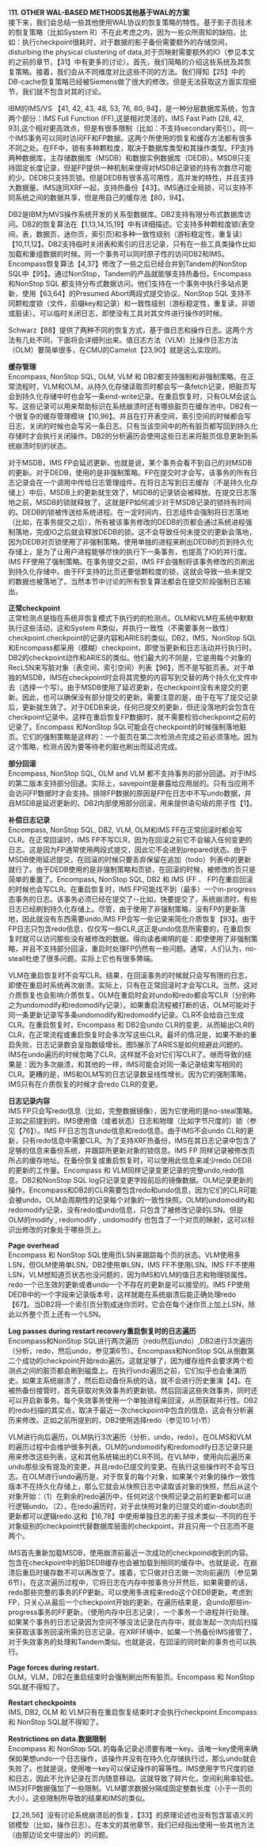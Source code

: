 1**11. OTHER WAL-BASED METHODS其他基于WAL的方案**  
接下来，我们会总结一些其他使用WAL协议的恢复策略的特性。基于影子页技术的恢复策略（比如System R）不在此考虑之内，因为一些众所周知的缺陷，比如：执行checkpoint很耗时，对于数据的影子备份需要额外的存储空间，disturbing the physical clustering of data,对于页映射需要额外的IO（参见本文的之前的章节，【31】中有更多的讨论）。首先，我们简略的介绍这些系统及其恢复策略。接着，我们会从不同维度对比这些不同的方法。我们得知【25】中的DB-cache恢复策略已经被Siemens做了很大的修改。但是无法获取这方面实现细节，我们就不包含对其的讨论。  

IBM的IMS/VS 【41, 42, 43, 48, 53, 76, 80, 94】，是一种分层数据库系统，包含两个部分：IMS Full Function (FF),这是相对灵活的，IMS Fast Path [28, 42, 93],这个相对更高效点，但是有很多限制（比如：不支持secondary索引）。同一个IMS事务可以同时访问FF和FP数据。这两个所使用的恢复和缓存方法都有很多不同之处。在FF中，锁有多种颗粒度，取决于数据库类型和其操作类型。FP支持两种数据库，主存储数据库（MSDB）和数据实例数据库（DEDB）。MSDB只支持固定长度记录，但是FP提供一种机制来使得对MSDB记录锁的持有次数尽可能的少。DEDB只支持页锁。但是DEDB有很多高可用性，高并发的特性，并且支持大数据量。IMS连同XRF一起，支持热备份【43】。IMS通过全局锁，可以支持不同系统之间的数据共享，但是用自己的缓存池【80，94】。 
 
DB2是IBM为MVS操作系统开发的关系型数据库。DB2支持有限分布式数据库访问。DB2的恢复算法在【1,13,14,15,19】中有详细描述。它支持多种颗粒度锁(表空间，表，数据页，迷你页，索引页)和多种一致性级别（游标稳定性，重复读）【10,11,12】。DB2支持临时关闭表和索引的日志记录，只有在一些工具类操作比如加载和重组数据的时候。同一个事务可以同时原子性的访问DB2和IMS。Encompass恢复算法【4,37】修改了一些之后已经合并到Tandem的NonStop SQL中【95】。通过NonStop，Tandem的产品就能够支持热备份。Encompass和NonStop SQL 都支持分布式数据访问。他们支持在一个事务中执行多站点更新，使用【63,64】的Presumed Abort两段式提交协议。NonStop SQL 支持不同颗粒度锁（文件，前缀key和记录）和一致性级别（游标稳定性，重复读，非锁或脏读）。可以临时关闭日志，即使没有工具对其文件进行操作的时候。  

Schwarz【88】提供了两种不同的恢复方式，基于值日志和操作日志。这两个方法有几处不同，下面将会详细列出来。值日志方法（VLM）比操作日志方法（OLM）要简单很多，在CMU的Camelot【23,90】就是这么实现的。  

**缓存管理**  
Encompass, NonStop SQL, OLM, VLM 和 DB2都支持强制和非强制策略。在正常流程时，VLM和OLM，从持久化存储读取页时都会写一条fetch记录，把脏页写会到持久化存储中时也会写一条end-write记录。在重启恢复时，只有OLM会这么写。这些记录可以用来帮助标识在系统崩溃时还有哪些脏页在缓存池中。DB2有一个很复杂的缓存管理模块【10,96】。并且在打开表空间，索引空间的时候都会写日志，关闭的时候也会写另一条日志。只有当该空间中的所有脏页都写回到持久化存储时才会执行关闭操作。DB2的分析遍历会使用这些日志来将脏页信息更新到系统崩溃时刻的状态。  

对于MSDB，IMS FP会延迟更新。也就是说，某个事务会看不到自己的对MSDB的更新。对于DEDB，使用的是非强制策略。FP在提交时才会写，该事务的所有日志记录会在一个调用中传给日志管理组件。在将日志写到日志缓存（不是持久化存储上）中后，MSDB上的更新就生效了，MSDB的记录锁会被释放。在提交日志落地之前，MSDB的锁就释放了。这就是FP如何减少对于MSDB记录的锁持有时间的。DEDB的锁被传送给系统进程。在一定时间内，日志组件会强制将日志落地（比如，在事务提交之后），所有被该事务修改的DEDB的页都会通过系统进程强制落地，完成IO之后就会释放DEDB的锁。这不会导致任何未提交的更新会落地，因为DEDB对页锁使用了非强制策略。使用单独的进程来刷出DEDB的页到持久化存储上，是为了让用户进程能够尽快的执行下一条事务，也提高了IO的并行度。IMS FF使用了强制策略。在事务提交之前，IMS FF会强制将该事务修改的页刷出到持久化存储中。由于FF支持的比页还要低颗粒度的锁，这就会导致一些未提交的数据也被落地了。当然本节中讨论的所有恢复算法都会在提交阶段强制日志输出。  

**正常checkpoint**  
正常检测点是指在系统非恢复模式下执行的的检测点。OLM和VLM在系统中默默执行这些活动，这和System R类似，并执行一致性（不需要事务一致性）checkpoint.checkpoint的记录内容和ARIES的类似。DB2，IMS，NonStop SQL和Encompass都采用（模糊）checkpoint，即使当更新和日志活动并行执行时。DB2的checkpoint动作和ARIES的类似。他们最大的不同是，它是用每个对象的RecLSN来写脏对象（表空间，索引空间）列表【96】，而不是写脏页表。对于单独的MSDB，IMS在checkpoint时会将其完整的内容写到交替的两个持久化文件中去（选择一个写）。由于MSDB使用了延迟更新，在checkpoint没有未提交的更新。因此，也可以确保没有部分提交的更新。需要注意的是，由于在写了提交记录后，更新就生效了。对于DEDB来说，任何已提交的更新，但还没落地的会包含在checkpoint记录中。这样在重启恢复FP数据时，就不需要检验checkpoint之前的记录了。Encompass 和NonStop SQL可能会在checkpoint的时候强制落地脏页。它们的强制策略是这样的：一个脏页在第二次检测点完成之前必须落地。因为这个策略，检测点因为要等待老的脏也刷出而延迟完成。  

**部分回滚**  
Encompass, NonStop SQL, OLM and VLM 都不支持事务的部分回退。对于IMS的第二版本支持部分回退。实际上，savepoint是暴露给应用层的。只有当应用不会访问FP数据时才会支持。排除FP数据的原因是FP在日志中不写undo数据，并且MSDB是延迟更新的。DB2内部使用部分回滚，用来提供语句级的原子性【1】。  

**补偿日志记录**  
Encompass, NonStop SQL, DB2, VLM, OLM和IMS FF在正常回滚时都会写CLR。在正常回滚时，IMS FP不写CLR，因为在回滚之前它不会输入任何变更的日志。这是因为FP通常使用两段式提交，因此它不会进到prepared状态。由于MSDB使用延迟提交，在回滚的时候只要丢弃保留在追加（todo）列表中的更新就行了。由于DEDB使用的是非强制策略和页锁，在回滚的时候，被修改的页只是简单的重置了。Encompass, NonStop SQL, DB2 和 IMS (FF 、 FP)在重启回滚的时候也会写CLR。在重启恢复时，IMS FP可能找不到（最多）一个in-progress态事务的日志。该事务必须已经在提交了--比如，快要提交了，系统崩溃时，有些日志已经刷到持久化存储上。尽管，由于使用了非强制策略，没有FP的更新落地，因此就没有东西需要undo,IMS FP会写一些记录来简化介质恢复【93】。由于FP日志只包含redo信息，仅仅写一些CLR,这正是undo信息所需要的，在重启恢复时就可以访问那些没有被修改的数据。得向读者阐明的是：即使使用了非强制策略，并且不支持部分回滚，重启时处理FP仍然有一些问题。通常，人们认为，no-steall杜绝了很多问题。实际上它也有很多弊端。  

VLM在重启恢复时不会写CLR。结果，在回滚事务的时候就只会写有限的日志，即使在重启时系统再次崩溃。实际上，只有在正常回滚时才会写CLR。当然，这对介质恢复也会影响介质恢复。OLM在重启时会对undo和redo都会写CLR（分别称之为undomodify和redomodify记录）。如果重启流程被打断的话，OLM可能对于同一条更新记录写多条undomodify和redomodify记录。CLR不会给自己生成CLR。在重启恢复时，Encompass 和 DB2会undo CLR的变更，从而输出CLR的CLR，在正常流程或重启恢复时会多次写这些CLR。最坏的情况是，如果不断的重启失败，日志记录数会呈指数级增长。图5展示了ARIES是如何规避此问题的。IMS在undo遍历的时候忽略了CLR，这样就不会对它们写CLR了。继而导致的结果是：因为多次崩溃，和其他的一样，IMS可能会对同一条记录结束写相同的CLR。更糟的是，IMS和OLM写的日志记录数呈线性增长。因为它的强制策略，IMS只有在介质恢复的时候才会redo CLR的变更。  

**日志记录内容**  
IMS FP只会写redo信息（比如，完整数据镜像），因为它使用的是no-steal策略。正如之前提到的，IMS使用值（或者状态）日志和物理（比如字节尺度的）锁（参见【76】）。IMS FF日志包含undo信息和redo信息。由于IMS不会undo  CLR的更新，只有redo信息中需要CLR。为了支持XRF热备份，IMS在其日志记录中包含了足够的信息来备份系统，并跟踪所更新对象的锁信息。IMS FP 同样记录被修改页所占的缓存地址。在备份恢复或重启恢复时，可以使用此信息来减少redo DEDB的更新的工作量。Encompass 和 VLM同样记录变更记录的完整undo,redo信息。DB2和NonStop SQL log只记录变更字段前后的镜像数据。OLM记录更新的操作。Encompass和DB2的CLR需要包含redo和undo信息，因为它们的CLR可能会被undo。OLM会周期性的记录每个对象的一致性快照。OLM的undomodify和redomodify记录，没有redo或undo信息，只包含了被修改记录的LSN。但是OLM的modify , redomodify , undomodify 也包含了一个对页的映射，这可以标识出修改的对象处于哪些页上。  

**Page overhead**  
Encompass 和 NonStop SQL使用页LSN来跟踪每个页的状态。VLM使用多LSN，但OLM使用单LSN。DB2使用单LSN，IMS FF不使用LSN。IMS FF不使用LSN，VLM想知道页状态也没问题的，因为IMS和VLM的值日志和物理锁属性。redo一个已生效的更新或者undo一个不存在的更新是可以接受的。IMS FP使用DEDB中的一个字段来记录版本号，这样就能在系统崩溃后能正确处理redo【67】。当DB2将一个索引页分割成迷你页时，它会在每个迷你页上加上LSN，除此以外整个页上还有一个LSN。  

**Log passes during restart recovery重启恢复时的日志遍历**  
Encompass和NonStop SQL进行两次遍历（redo然后undo）,DB2进行3次遍历（分析，redo，然后undo，参见第6节）。Encompass和NonStop SQL从倒数第二个成功的checkpoint开始redo遍历。这就足够了，因为缓存组件会要求两个检测点之间的脏页都会刷到磁盘上。在执行undo遍历之前，它们似乎也会重演历史。如果主系统崩溃了，然后启动备份系统的话，就不会进行历史重演【4】。在被热备份接管时，首先获取对失效事务的更新锁。然后回滚这些失效事务，同时还可以开启新事务。每个失效事务使用一个单独进程来回滚，从而获取并行性。DB2的redo扫描的其实点，取决于最近一次checkpoint中包含的信息，这会有分析遍历来修改。正如之前所提到的，DB2使用选择redo（参见10.1小节）  

VLM进行向后遍历，OLM执行3次遍历（分析，undo，redo）。在OLMS和VLM的遍历过程中会维护很多列表。OLM的undomodify和redomodify日志记录只是用来修改这些列表，这和其他系统输出的CLR不同。在VLM中，使用向后遍历来undo那些没有提及的变更，并且redo已提交的变更。在执行这些操作时不会写日志。在OLM进行undo遍历是，对于恢复的每个对象，如果某个对象的操作一致性版本不在持久化存储上，那么它就会从快照日志中读取该对象的快照，然后从这个对象开始：（1）在剩余的redo遍历中，任何对这个快照记录之前的更新都可以进行逻辑undo。（2），在redo遍历时，对于此快照对象的已提交的或in-doubt态的更新都可以逻辑redo.这和【16,78】中使用单独日志的影子技术类似--不同的在于对象级别的checkpoint代替数据库层面的checkpoint，并且只用一个日志而不是两个。  

IMS首先重新加载MSDB，使用崩溃前最近一次成功的checkpoind收到的内容。包含在checkpoint中的脏DEDB缓存也会被加载到相同的缓存中。也就是说，在崩溃后重启时缓存数不可以再改变了。接着，它只做对日志做一次向前遍历（参见第6节）。在这次遍历过程中，它将日志在内存中按事务分开然后，如果需要的话，redo那些完整的事务的FP更新。可以使用多进程来redo这个DEDB更新。考虑到FP，只关心从最后一个checkpoint开始的更新。在遍历结束是，会undo那些in-progress事务的FF更新。（使用内存中日志记录），一个事务一个进程并行处理。如果某个事务的日志记录因为空间不够没法记录在内存中，就会发起一次向后扫描来获取该事务回滚所需的日志记录。在XRF环境中，如果一个热备份IMS接管了，对于失效事务的处理和Tandem类似。也就是说，在回滚的同时新的事务也可以执行。  

**Page forces during restart.**  
OLM，VLM，DB2在重启结束时会强制刷出所有脏页。Encompass 和 NonStop SQL就不得知了。  

**Restart checkpoints**  
IMS, DB2, OLM 和 VLM只有在重启恢复结束时才会执行checkpoint.Encompass 和 NonStop SQL就不得知了。   

**Restrictions on data.数据限制**  
Encompass 和 NonStop SQL 的每条记录必须要有唯一key。该唯一key使用来确保如果想undo一个日志操作，该操作并没有在持久化存储执行过，那么undo就会失败了。也就是说，使用唯一key可以保证操作的幂等性。IMS使用字节尺度的锁和日志，因此不允许记录在页内随意移动。这就导致了碎片化，空间利用率较低。IMS对FP数据强加了一些限制。VLM要求数据分隔成固定整数长度（小于一页的大小）。这些限制所导致的结果和IMS的类似。  

【2,26,56】没有讨论系统崩溃后的恢复，【33】的原理论述也没有包含富语义的锁模型（比如，操作日志）。在本文的其他章节，我们已经指出使用一些其他方法（由那边论文中提出的）的问题。  
